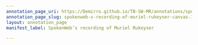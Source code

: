 ```yaml
---
annotation_page_uri: https://Demirro.github.io/TB-SW-MR/annotations/spokenweb-s-recording-of-muriel-rukeyser-canvas-1-background-noise.json
annotation_page_slug: spokenweb-s-recording-of-muriel-rukeyser-canvas-1-background-noise
layout: annotation_page
manifest_label: SpokenWeb’s recording of Muriel Rukeyser

---
```

